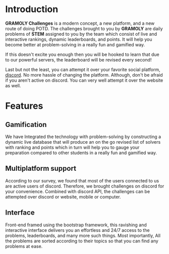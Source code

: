 # Introduction

**GRAMOLY Challenges** is a modern concept, a new platform, and a new route of doing POTD. The challenges brought to you by **GRAMOLY** are daily problems of **STEM** assigned to you by the team which consist of live and interactive rankings, dynamic leaderboards, and points. It will help you become better at problem-solving in a really fun and gamified way. 

If this doesn't excite you enough then you will be hooked to learn that due to our powerful servers, the leaderboard will be revised every second!

Last but not the least, you can attempt it over your favorite social platform, [discord](https://gramoly.org/discord). No more hassle of changing the platform. Although, don't be afraid if you aren't active on discord. You can very well attempt it over the website as well.

# Features

## Gamification
We have Integrated the technology with problem-solving by constructing a dynamic live database that will produce an on the go revised list of solvers with ranking and points which in turn will help you to gauge your preparation compared to other students in a really fun and gamified way.  
  

## Multiplatform support

According to our survey, we found that most of the users connected to us are active users of discord. Therefore, we brought challenges on discord for your convenience. Combined with discord API, the challenges can be attempted over discord or website, mobile or computer.  
  

## Interface

Front-end framed using the bootstrap framework, this ravishing and interactive interface delivers you an effortless and 24/7 access to the problems, leaderboards, and many more such things. Most importantly, All the problems are sorted according to their topics so that you can find any problems at ease.

